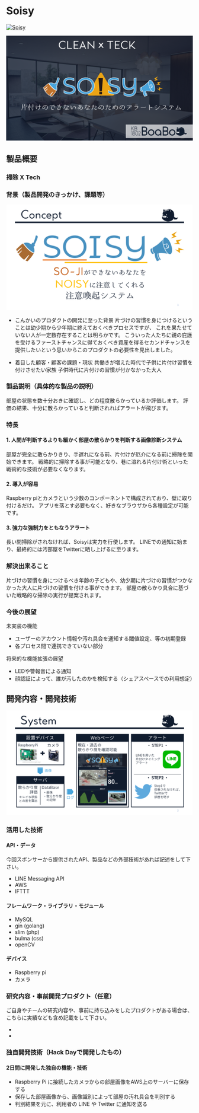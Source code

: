 # Soisy

[![Soisy](images/image.png)](https://www.youtube.com/watch?v=2mT3TlUnclo&feature=youtu.be)


![Soisy](presen/prs_title.png)

## 製品概要
### 掃除 X Tech

### 背景（製品開発のきっかけ、課題等）
![Soisy](presen/prs_concept.png)

- こんかいのプロダクトの開発に至った背景
片づけの習慣を身につけるということは幼少期から少年期に終えておくべきプロセスですが、
これを果たせていない人が一定数存在することは明らかです。
こういった人たちに親の庇護を受けるファーストチャンスに得ておくべき資産を得るセカンドチャンスを提供したいという思いからこのプロダクトの必要性を見出しました。

- 着目した顧客・顧客の課題・現状
共働きが増えた時代で子供に片付け習慣を付けさせたい家族
子供時代に片付けの習慣が付かなかった大人

### 製品説明（具体的な製品の説明）
部屋の状態を数十分おきに確認し、どの程度散らかっているか評価します。
評価の結果、十分に散らかっていると判断されればアラートが飛びます。

### 特長

#### 1. 人間が判断するよりも細かく部屋の散らかりを判断する画像診断システム
部屋が完全に散らかりきり、手遅れになる前、片付けが厄介になる前に掃除を開始できます。
戦略的に掃除する事が可能となり、巷に溢れる片付け術といった戦術的な技術が必要なくなります。

#### 2. 導入が容易
Raspberry piとカメラという少数のコンポーネントで構成されており、壁に取り付けるだけ。
アプリを落とす必要もなく、好きなブラウザから各種設定が可能です。


#### 3. 強力な強制力をともなうアラート
長い間掃除がされなければ、Soisyは実力を行使します。
LINEでの通知に始まり、最終的には汚部屋をTwitterに晒し上げるに至ります。

### 解決出来ること
片づけの習慣を身につけるべき年齢の子どもや、幼少期に片づけの習慣がつかなかった大人に片づけの習慣を付ける事ができます。
部屋の散らかり具合に基づいた戦略的な掃除の実行が提案されます。

### 今後の展望
未実装の機能
* ユーザーのアカウント情報や汚れ具合を通知する閾値設定、等の初期登録
* 各プロセス間で連携できていない部分

将来的な機能拡張の展望
* LEDや警報音による通知
* 顔認証によって、誰が汚したのかを検知する（シェアスペースでの利用想定）

## 開発内容・開発技術
![Soisy](presen/prs_system.png)
### 活用した技術
#### API・データ
今回スポンサーから提供されたAPI、製品などの外部技術があれば記述をして下さい。

* LINE Messaging API
* AWS
* IFTTT

#### フレームワーク・ライブラリ・モジュール
* MySQL
* gin (golang)
* slim (php)
* bulma (css)
* openCV

#### デバイス
* Raspberry pi
* カメラ

### 研究内容・事前開発プロダクト（任意）
ご自身やチームの研究内容や、事前に持ち込みをしたプロダクトがある場合は、こちらに実績なども含め記載をして下さい。

* 
* 


### 独自開発技術（Hack Dayで開発したもの）
#### 2日間に開発した独自の機能・技術
* Raspberry Pi に接続したカメラからの部屋画像をAWS上のサーバーに保存する
* 保存した部屋画像から、画像識別によって部屋の汚れ具合を判別する
* 判別結果を元に、利用者の LINE や Twitter に通知を送る
